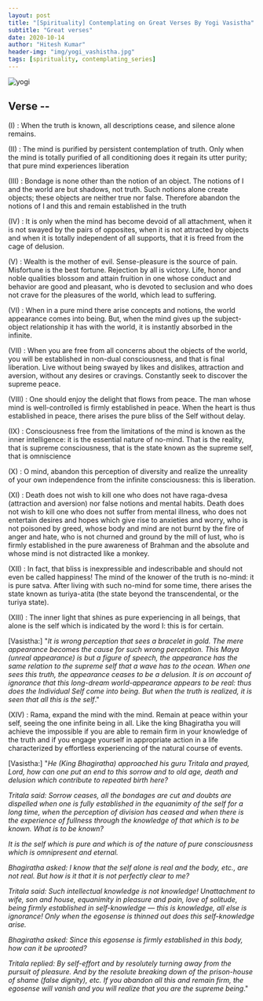 ```yaml
---
layout: post
title: "[Spirituality] Contemplating on Great Verses By Yogi Vasistha"
subtitle: "Great verses"
date: 2020-10-14
author: "Hitesh Kumar"
header-img: "img/yogi_vashistha.jpg"
tags: [spirituality, contemplating_series]
---
```

![yogi](http://2.bp.blogspot.com/-rj5tXab7_aA/UdGNLPctzNI/AAAAAAAAAE0/zH3rlohK5rI/s960/Yoga+Vasistha+-+muneshkumarkell-blogspot.jpg)



## Verse --
(I) : When the truth is known, all descriptions cease, and silence alone remains.

(II) : The mind is purified by persistent contemplation of truth. Only when the mind is totally purified of all conditioning does it regain its utter purity; that pure mind experiences liberation

(III) : Bondage is none other than the notion of an object. The notions of I and the world are but shadows, not truth. Such notions alone create objects; these objects are neither true nor false. Therefore abandon the notions of I and this and remain established in the truth

(IV) : It is only when the mind has become devoid of all attachment, when it is not swayed by the pairs of opposites, when it is not attracted by objects and when it is totally independent of all supports, that it is freed from the cage of delusion.

(V) : Wealth is the mother of evil. Sense-pleasure is the source of pain. Misfortune is the best fortune. Rejection by all is victory. Life, honor and noble qualities blossom and attain fruition in one whose conduct and behavior are good and pleasant, who is devoted to seclusion and who does not crave for the pleasures of the world, which lead to suffering.

(VI) : When in a pure mind there arise concepts and notions, the world appearance comes into being. But, when the mind gives up the subject-object relationship it has with the world, it is instantly absorbed in the infinite.

(VII) : When you are free from all concerns about the objects of the world, you will be established in non-dual consciousness, and that is final liberation. Live without being swayed by likes and dislikes, attraction and aversion, without any desires or cravings. Constantly seek to discover the supreme peace.

(VIII) : One should enjoy the delight that flows from peace. The man whose mind is well-controlled is firmly established in peace. When the heart is thus established in peace, there arises the pure bliss of the Self without delay.

(IX) : Consciousness free from the limitations of the mind is known as the inner intelligence: it is the essential nature of no-mind. That is the reality, that is supreme consciousness, that is the state known as the supreme self, that is omniscience

(X) : O mind, abandon this perception of diversity and realize the unreality of your own independence from the infinite consciousness: this is liberation.

(XI) : Death does not wish to kill one who does not have raga-dvesa (attraction and aversion) nor false notions and mental habits. Death does not wish to kill one who does not suffer from mental illness, who does not entertain desires and hopes which give rise to anxieties and worry, who is not poisoned by greed, whose body and mind are not burnt by the fire of anger and hate, who is not churned and ground by the mill of lust, who is firmly established in the pure awareness of Brahman and the absolute and whose mind is not distracted like a monkey.

(XII) : In fact, that bliss is inexpressible and indescribable and should not even be called happiness! The mind of the knower of the truth is no-mind: it is pure satva. After living with such no-mind for some time, there arises the state known as turiya-atita (the state beyond the transcendental, or the turiya state).

(XIII) : The inner light that shines as pure experiencing in all beings, that alone is the self which is indicated by the word I: this is for certain.

[Vasistha:] "_It is wrong perception that sees a bracelet in gold. The mere appearance becomes the cause for such wrong perception. This Maya (unreal appearance) is but a figure of speech, the appearance has the same relation to the supreme self that a wave has to the ocean. When one sees this truth, the appearance ceases to be a delusion. It is on account of ignorance that this long-dream world-appearance appears to be real: thus does the Individual Self come into being. But when the truth is realized, it is seen that all this is the self_." 

(XIV) : Rama, expand the mind with the mind. Remain at peace within your self, seeing the one infinite being in all. Like the king Bhagiratha you will achieve the impossible if you are able to remain firm in your knowledge of the truth and if you engage yourself in appropriate action in a life characterized by effortless experiencing of the natural course of events.

[Vasistha:]
"_He (King Bhagiratha) approached his guru Tritala and prayed, Lord, how can one put an end to this sorrow and to old age, death and delusion which contribute to repeated birth here?_

_Tritala said: Sorrow ceases, all the bondages are cut and doubts are dispelled when one is fully established in the equanimity of the self for a long time, when the perception of division has ceased and when there is the experience of fullness through the knowledge of that which is to be known. What is to be known?_

_It is the self which is pure and which is of the nature of pure consciousness which is omnipresent and eternal._

_Bhagiratha asked: I know that the self alone is real and the body, etc., are not real. But how is it that it is not perfectly clear to me?_

_Tritala said: Such intellectual knowledge is not knowledge! Unattachment to wife, son and house, equanimity in pleasure and pain, love of solitude, being firmly established in self-knowledge — this is knowledge, all else is ignorance! Only when the egosense is thinned out does this self-knowledge arise._

_Bhagiratha asked: Since this egosense is firmly established in this body, how can it be uprooted?_

_Tritala replied: By self-effort and by resolutely turning away from the pursuit of pleasure. And by the resolute breaking down of the prison-house of shame (false dignity), etc. If you abandon all this and remain firm, the egosense will vanish and you will realize that you are the supreme being_."
